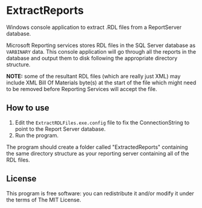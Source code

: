 # ExtractReports

Windows console application to extract .RDL files from a ReportServer database.

Microsoft Reporting services stores RDL files in the SQL Server database as `VARBINARY` data. This
console application will go through all the reports in the database and output them to disk
following the appropriate directory structure.

**NOTE:** some of the resultant RDL files (which are really just XML) may include XML Bill Of
Materials byte(s) at the start of the file which might need to be removed before Reporting Services
will accept the file.

## How to use

1. Edit the `ExtractRDLFiles.exe.config` file to fix the ConnectionString to point to the Report Server database.
2. Run the program.

The program should create a folder called "ExtractedReports" containing the same directory
structure as your reporting server containing all of the RDL files.

## License

This program is free software: you can redistribute it and/or modify it under the terms of The MIT
License.
